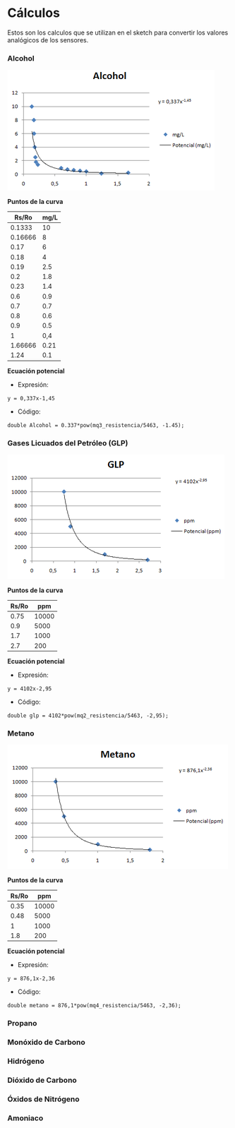 # Cálculos

Estos son los calculos que se utilizan en el sketch para convertir los valores analógicos de los sensores.


### Alcohol

![Alcohol](alcohol.png)

**Puntos de la curva**

Rs/Ro | mg/L
------------ | -------------
0.1333 | 10
0.16666 | 8
0.17 | 6
0.18 | 4
0.19 | 2.5
0.2 | 1.8
0.23 | 1.4
0.6 | 0.9
0.7 | 0.7
0.8 | 0.6
0.9 | 0.5
1 | 0,4
1.66666 | 0.21
1.24 | 0.1

**Ecuación potencial**

- Expresión:
```
y = 0,337x-1,45 
```
- Código:
```arduino
double Alcohol = 0.337*pow(mq3_resistencia/5463, -1.45);
```


### Gases Licuados del Petróleo (GLP)

![GLP](glp.png)

**Puntos de la curva**

Rs/Ro | ppm
------------ | -------------
0.75 | 10000
0.9 | 5000
1.7 | 1000
2.7 | 200


**Ecuación potencial**

- Expresión:
```
y = 4102x-2,95 
```
- Código:
```arduino
double glp = 4102*pow(mq2_resistencia/5463, -2,95);
```


### Metano

![Metano](metano.png)

**Puntos de la curva**

Rs/Ro | ppm
------------ | -------------
0.35 | 10000
0.48 | 5000
1 | 1000
1.8 | 200


**Ecuación potencial**

- Expresión:
```
y = 876,1x-2,36
```
- Código:
```arduino
double metano = 876,1*pow(mq4_resistencia/5463, -2,36);
```

### Propano

### Monóxido de Carbono

### Hidrógeno

### Dióxido de Carbono

### Óxidos de Nitrógeno

### Amoniaco
